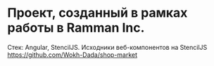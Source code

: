 # Проект, созданный в рамках работы в Ramman Inc.
Стек: Angular, StencilJS. Исходники веб-компонентов на StencilJS https://github.com/Wokh-Dada/shop-market

